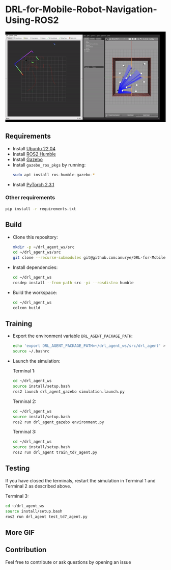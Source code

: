 # DRL-for-Mobile-Robot-Navigation-Using-ROS2

![Demo](/docs/simulation.gif)

## Requirements
- Install [Ubuntu 22.04](https://www.releases.ubuntu.com/jammy/)
- Install [ROS2 Humble](https://docs.ros.org/en/humble/Installation/Ubuntu-Install-Debians.html)
- Install [Gazebo](https://classic.gazebosim.org/tutorials?tut=install_ubuntu&cat=install)
- Install `gazebo_ros_pkgs` by running:
    ```bash
    sudo apt install ros-humble-gazebo-*
    ```
- Install [PyTorch 2.3.1](https://pytorch.org/get-started/locally/)

### Other requirements
```bash
pip install -r requirements.txt
```

## Build
- Clone this repository:
    ```bash
    mkdir -p ~/drl_agent_ws/src
    cd ~/drl_agent_ws/src
    git clone --recurse-submodules git@github.com:anurye/DRL-for-Mobile-Robot-Navigation-Using-ROS2.git .
    ```
- Install dependencies:
    ```bash
    cd ~/drl_agent_ws
    rosdep install --from-path src -yi --rosdistro humble
    ```
- Build the workspace:
    ```bash
    cd ~/drl_agent_ws
    colcon build
    ```

## Training
- Export the environment variable `DRL_AGENT_PACKAGE_PATH`:
    ```bash
    echo 'export DRL_AGENT_PACKAGE_PATH=~/drl_agent_ws/src/drl_agent' >> ~/.bashrc
    source ~/.bashrc
    ```
- Launch the simulation:

    Terminal 1:
    ```bash
    cd ~/drl_agent_ws
    source install/setup.bash
    ros2 launch drl_agent_gazebo simulation.launch.py
    ```

    Terminal 2:
    ```bash
    cd ~/drl_agent_ws
    source install/setup.bash
    ros2 run drl_agent_gazebo environment.py 
    ```

    Terminal 3:
    ```bash
    cd ~/drl_agent_ws
    source install/setup.bash
    ros2 run drl_agent train_td7_agent.py
    ```

## Testing
If you have closed the terminals, restart the simulation in Terminal 1 and Terminal 2 as described above.

Terminal 3:
```bash
cd ~/drl_agent_ws
source install/setup.bash
ros2 run drl_agent test_td7_agent.py
```

## More GIF



## Contribution
Feel free to contribute or ask questions by opening an issue
